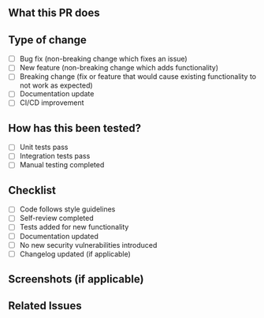 ## What this PR does
<!-- Clear description of changes -->

## Type of change
- [ ] Bug fix (non-breaking change which fixes an issue)
- [ ] New feature (non-breaking change which adds functionality)
- [ ] Breaking change (fix or feature that would cause existing functionality to not work as expected)
- [ ] Documentation update
- [ ] CI/CD improvement

## How has this been tested?
- [ ] Unit tests pass
- [ ] Integration tests pass
- [ ] Manual testing completed

## Checklist
- [ ] Code follows style guidelines
- [ ] Self-review completed
- [ ] Tests added for new functionality
- [ ] Documentation updated
- [ ] No new security vulnerabilities introduced
- [ ] Changelog updated (if applicable)

## Screenshots (if applicable)
<!-- Add screenshots for UI changes -->

## Related Issues
<!-- Link to related issues: Fixes #123 -->